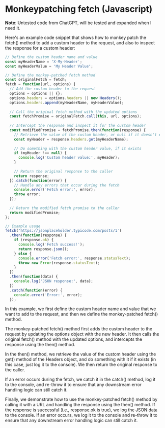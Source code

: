 # Monkeypatching fetch (Javascript)

**Note**: Untested code from ChatGPT, will be tested and expanded when I need
it.

Here's an example code snippet that shows how to monkey patch the fetch() method
to add a custom header to the request, and also to inspect the response for a
custom header:

```javascript
// Define the custom header name and value
const myHeaderName = 'X-My-Header';
const myHeaderValue = 'My Header Value';

// Define the monkey-patched fetch method
const originalFetch = fetch;
fetch = function(url, options) {
  // Add the custom header to the request
  options = options || {};
  options.headers = options.headers || new Headers();
  options.headers.append(myHeaderName, myHeaderValue);
  
  // Call the original fetch method with the updated options
  const fetchPromise = originalFetch.call(this, url, options);
  
  // Intercept the response and inspect it for the custom header
  const modifiedPromise = fetchPromise.then(function(response) {
    // Retrieve the value of the custom header, or null if it doesn't exist
    const myHeader = response.headers.get(myHeaderName);
    
    // Do something with the custom header value, if it exists
    if (myHeader !== null) {
      console.log('Custom header value:', myHeader);
    }
    
    // Return the original response to the caller
    return response;
  }).catch(function(error) {
    // Handle any errors that occur during the fetch
    console.error('Fetch error:', error);
    throw error;
  });
  
  // Return the modified fetch promise to the caller
  return modifiedPromise;
};

// Example usage
fetch('https://jsonplaceholder.typicode.com/posts/1')
  .then(function(response) {
    if (response.ok) {
      console.log('Fetch success!');
      return response.json();
    } else {
      console.error('Fetch error:', response.statusText);
      throw new Error(response.statusText);
    }
  })
  .then(function(data) {
    console.log('JSON response:', data);
  })
  .catch(function(error) {
    console.error('Error:', error);
  });
```
  
In this example, we first define the custom header name and value that we want
to add to the request, and then we define the monkey-patched fetch() method.

The monkey-patched fetch() method first adds the custom header to the request by
updating the options object with the new header. It then calls the original
fetch() method with the updated options, and intercepts the response using the
then() method.

In the then() method, we retrieve the value of the custom header using the get()
method of the Headers object, and do something with it if it exists (in this
case, just log it to the console). We then return the original response to the
caller.

If an error occurs during the fetch, we catch it in the catch() method, log it
to the console, and re-throw it to ensure that any downstream error handling
logic can still catch it.

Finally, we demonstrate how to use the monkey-patched fetch() method by calling
it with a URL and handling the response using the then() method. If the response
is successful (i.e., response.ok is true), we log the JSON data to the console.
If an error occurs, we log it to the console and re-throw it to ensure that any
downstream error handling logic can still catch it.
